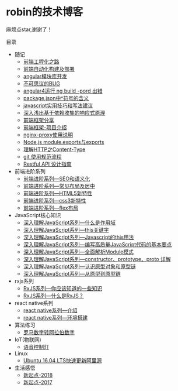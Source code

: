 # robin的技术博客

麻烦点star,谢谢了！

目录
* 随记
    * [前端工程化之路](https://github.com/robinv8/robinblog/blob/master/source/_posts/前端工程化之路.md)
    * [前端自动化构建及部署](https://github.com/robinv8/robinblog/blob/master/source/_posts/自动化构建及部署.md)
    * [angular模块库开发](https://github.com/robinv8/robinblog/blob/master/source/_posts/angular-module-library.md)
    * [不可思议的BUG](https://github.com/robinv8/robinblog/blob/master/source/_posts/不可思议的BUG.md)
    * [angular4运行 ng build -pord 出错](https://github.com/robinv8/robinblog/blob/master/source/_posts/ng-build.md)
    * [package.json中^符号的含义](https://github.com/robinv8/robinblog/blob/master/source/_posts/package-symbol.md)
    * [javascript实用技巧和写法建议](https://github.com/robinv8/robinblog/blob/master/source/_posts/javascript实用技巧和写法建议.md)
    * [深入浅出基于依赖收集的响应式原理](https://github.com/robinv8/robinblog/blob/master/source/_posts/深入浅出基于依赖收集的响应式原理.md)
    * [前端框架分享](https://github.com/robinv8/robinblog/blob/master/source/_posts/front-end-frames.md)
    * [前端框架-项目介绍](https://github.com/robinv8/robinblog/blob/master/source/_posts/frontend-frames-samples.md)
    * [nginx-proxy使用说明](https://github.com/robinv8/robinblog/blob/master/source/_posts/nginx-proxy-interduction.md)
    * [Node.js module.exports与exports](https://github.com/robinv8/robinblog/blob/master/source/_posts/nodejs-module.exports-exports.md)
    * [理解HTTP之Content-Type](https://github.com/robinv8/robinblog/blob/master/source/_posts/http-Content-Type-introduction.md)
    * [git 使用规范流程](https://github.com/robinv8/robinblog/blob/master/source/_posts/git-standard.md)
    * [Restful API 设计指南](https://github.com/robinv8/robinblog/blob/master/source/_posts/Restfule-API.md)
* 前端进阶系列
    * [前端进阶系列—SEO和语义化](https://github.com/robinv8/robinblog/blob/master/source/_posts/FEAdvanced/seo%E5%92%8C%E8%AF%AD%E4%B9%89%E5%8C%96.md)
    * [前端进阶系列—常见布局及居中](https://github.com/robinv8/robinblog/blob/master/source/_posts/FEAdvanced/seo%E5%92%8C%E8%AF%AD%E4%B9%89%E5%8C%96.md)
    * [前端进阶系列—HTML5新特性](https://github.com/robinv8/robinblog/blob/master/source/_posts/FEAdvanced/HTML5%E6%96%B0%E7%89%B9%E6%96%B0.md)
    * [前端进阶系列—css3新特性](https://github.com/robinv8/robinblog/blob/master/source/_posts/FEAdvanced/css3%E6%96%B0%E7%89%B9%E6%96%B0.md)
    * [前端进阶系列—flex布局](https://github.com/robinv8/robinblog/blob/master/source/_posts/FEAdvanced/flex%E5%B8%83%E5%B1%80.md)
* JavaScript核心知识
    * [深入理解JavaScript系列—什么是作用域](https://github.com/robinv8/robinblog/blob/master/source/_posts/understandJavascript/what-is-scope.md)
    * [深入理解JavaScript系列—this关键字](https://github.com/robinv8/robinblog/blob/master/source/_posts/understandJavascript/this-key-word.md)
    * [深入理解JavaScript系列—Javascript的this用法](https://github.com/robinv8/robinblog/blob/master/source/_posts/javascript-this.md)
    * [深入理解JavaScript系列—编写高质量JavaScript代码的基本要点](https://github.com/robinv8/robinblog/blob/master/source/_posts/understandJavascript/no.1.md)
    * [深入理解JavaScript系列—全面解析Module模式](https://github.com/robinv8/robinblog/blob/master/source/_posts/understandJavascript/no.2.md)
    * [深入理解JavaScript系列—constructor、prototype、proto 详解](https://github.com/robinv8/robinblog/blob/master/source/_posts/understandJavascript/no.3.md)
    * [深入理解JavaScript系列—认识原型对象和原型链](https://github.com/robinv8/robinblog/blob/master/source/_posts/understandJavascript/认识原型对象和原型链.md)
    * [深入理解JavaScript系列—从原型到原型链](https://github.com/robinv8/robinblog/blob/master/source/_posts/understandJavascript/no.4.md)
* rxjs系列
    * [RxJS系列—你应该知道的一些知识](https://github.com/robinv8/robinblog/blob/master/source/_posts/rxjs/rxjs-1.md)
    * [RxJS系列—什么是RxJS？](https://github.com/robinv8/robinblog/blob/master/source/_posts/rxjs/rxjs-2.md)
* react native系列
    * [react native系列—介绍](https://github.com/robinv8/robinblog/blob/master/source/_posts/reactnative/interduction.md)
    * [react native系列—环境搭建](https://github.com/robinv8/robinblog/blob/master/source/_posts/reactnative/getting-started.md)
* 算法练习
    * [罗马数字转阿拉伯数字](https://github.com/robinv8/robinblog/blob/master/source/_posts/arithmetic/roman-num.md)
* IoT(物联网)
    * [语音控制灯](https://github.com/robinv8/robinblog/blob/master/source/_posts/IoT/speech-control-lamp.md)
* Linux
    * [Ubuntu 16.04 LTS快速更新阿里源](https://github.com/robinv8/robinblog/blob/master/source/_posts/replace-the-ubuntu-source.md)
* 生活感悟
    * [新起点-2018](https://github.com/robinv8/robinblog/blob/master/source/_posts/newstart/starting-2.md)
    * [新起点-2017](https://github.com/robinv8/robinblog/blob/master/source/_posts/newstart/starting-1.md)
